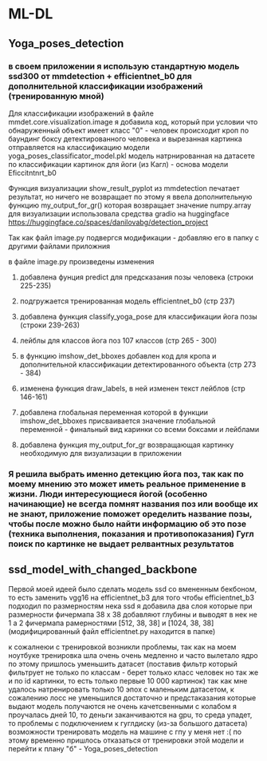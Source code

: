 # ML-DL
## Yoga_poses_detection
### в своем приложении я использую стандартную модель ssd300 от mmdetection + efficientnet_b0 для дополнительной классификации изображений (тренированную мной)

Для классификации изображений в файле mmdet.core.visualization.image я добавила код, 
который при условии что обнаруженный объект имеет класс "0" - человек
происходит кроп по баундинг боксу детектированного человека 
и вырезанная картинка отправляется на классификацию модели yoga_poses_classificator_model.pkl
модель натрнированная на датасете по классификации картинок для йоги (из Кагл) - основа модели Eficcitntnrt_b0


Функция визуализации show_result_pyplot из mmdetection печатает результат, но ничего не возвращает
по этому я ввела дополнительную функцию  my_output_for_gr() которая возвращает значение numpy.array
для визуализации использовала средства gradio на huggingface
https://huggingface.co/spaces/danilovabg/detection_project


Так как файл image.py подвергся модификации - добавляю его в папку с другими файлами приложния


в файле image.py произведены изменения
1. добавлена фунция predict для предсказания позы человека (строки 225-235)

2. подгружается тренированная модель efficientnet_b0 (стр 237)

3. добавлена функция classify_yoga_pose для классификации йога позы (строки 239-263)

4. лейблы для классов йога поз  107 классов (стр 265 - 300)

5. в функцию imshow_det_bboxes добавлен код для кропа и дополнительной классификации детектированного объекта (стр 273 - 384)

6. изменена функция draw_labels, в ней изменен текст лейблов (стр 146-161)

7. добавлена глобальная переменная которой в функции imshow_det_bboxes присваивается значение глобальной переменной - финальный вид каринки со всеми боксами и лейблами

8. добавлена функция my_output_for_gr возвращающая картинку необходимую для визуализации в приложении

### Я решила выбрать именно детекцию йога поз, так как по моему мнению это может иметь реальное применение в жизни. Люди интересующиеся йогой (особенно начинающие) не всегда помнят названия поз или вообще их не знают, приложение поможет оределить название позы, чтобы после можно было найти информацию об это позе (техника выполнения, показания и противопоказания) Гугл поиск по картинке не выдает релвантных результатов

## ssd_model_with_changed_backbone
Первой моей идеей было сделать модель ssd со вмененным бекбоном, то есть заменить vgg16 на efficientnet_b3
для того чтобы efficientnet_b3 подходил по размерностям нека ssd я добавила два слоя которые при размерности фичермапа 38 x 38 добавляют глубины и выводят в нек не 1 а 2 фичермапа рамерностями [512, 38, 38] и [1024, 38, 38] (модифицированный файл efficientnet.py находится в папке)

к сожалнеюи с тренировкой возникли проблемы, так как на моем ноутбуке тренировка шла очень очень медленно и часто вылетало ядро
по этому пришлось уменьшить датасет (поставив фильтр который фильтрует не только по классам - берет только класс человек но так же и по id картинки, то есть только первые 10 000 картинок)
так как мне удалось натренировать только 10 эпох с маленьким датасетом, к сожалению лосс не уменьшился достаточно и предстаказания которые выдают модель получаются не очень качетсвенными
с колабом я проучалась дней 10, то деньги заканчиваются на gpu, то среда упадет, то проблемы с подключением к гуглдиску (из-за большого датасета)
возможности тренировать модель на машине с гпу у меня нет :(
по этому временно пришлось отказаться от тренировки этой модели
и перейти к плану "б"  - Yoga_poses_detection
